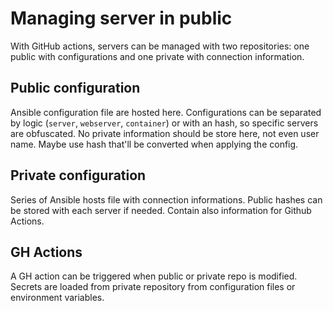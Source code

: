 # Managing server in public

With GitHub actions, servers can be managed with two repositories: one public with configurations and one private with connection information.

## Public configuration

Ansible configuration file are hosted here. Configurations can be separated by logic (`server`, `webserver`, `container`) or with an hash, so specific servers are obfuscated. No private information should be store here, not even user name. Maybe use hash that'll be converted when applying the config.

## Private configuration

Series of Ansible hosts file with connection informations. Public hashes can be stored with each server if needed. Contain also information for Github Actions.

## GH Actions

A GH action can be triggered when public or private repo is modified. Secrets are loaded from private repository from configuration files or environment variables.

